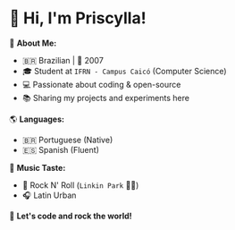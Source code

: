 # 👋 Hi, I'm Priscylla! 

📌 **About Me:**
- 🇧🇷 Brazilian | 🎂 2007
- 🎓 Student at `IFRN - Campus Caicó` (Computer Science)
- 💻 Passionate about coding & open-source
- 📚 Sharing my projects and experiments here

🌎 **Languages:**
- 🇧🇷 Portuguese (Native) 
- 🇪🇸 Spanish (Fluent)

🎵 **Music Taste:** 
- 🎸 Rock N' Roll (`Linkin Park` 💙🔥) 
- 🎧 Latin Urban 

🚀 **Let's code and rock the world!** 
